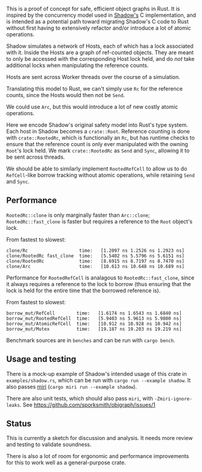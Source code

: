 This is a proof of concept for safe, efficient object graphs in Rust.  It is
inspired by the concurrency model used in
[Shadow's](https://github.com/shadow/shadow) C implementation, and is intended
as a potential path toward migrating Shadow's C code to Rust without first
having to extensively refactor and/or introduce a lot of atomic operations.

Shadow simulates a network of Hosts, each of which has a lock associated with
it.  Inside the Hosts are a graph of ref-counted objects. They are meant to only
be accessed with the corresponding Host lock held, and do *not* take additional
locks when manipulating the reference counts.

Hosts are sent across Worker threads over the course of a simulation.

Translating this model to Rust, we can't simply use `Rc` for the reference counts,
since the Hosts would then not be `Send`.

We could use `Arc`, but this would introduce a lot of new costly atomic operations.

Here we encode Shadow's original safety model into Rust's type system. Each host
in Shadow becomes a `crate::Root`. Reference counting is done with
`crate::RootedRc`, which is functionally an `Rc`, but has runtime checks to
ensure that the reference count is only ever manipulated with the owning
`Root`'s lock held. We mark `crate::RootedRc` as `Send` and `Sync`, allowing it
to be sent across threads.

We should be able to similarly implement `RootedRefCell` to allow us to do `RefCell`-like
borrow tracking without atomic operations, while retaining `Send` and `Sync`.

## Performance

`RootedRc::clone` is only marginally faster than `Arc::clone`;
`RootedRc::fast_clone` is faster but requires a reference to the `Root`
object's lock.

From fastest to slowest:

```
clone/Rc                   time:   [1.2097 ns 1.2526 ns 1.2923 ns]
clone/RootedRc fast_clone  time:   [5.5402 ns 5.5796 ns 5.6151 ns]
clone/RootedRc             time:   [8.6915 ns 8.7197 ns 8.7470 ns]
clone/Arc                  time:   [10.613 ns 10.648 ns 10.689 ns]
```

Performance for `RootedRefCell` is analagous to `RootedRc::fast_clone`,
since it always requires a reference to the lock to borrow (thus ensuring
that the lock is held for the entire time that the borrowed reference is).

From fastest to slowest:

```
borrow_mut/RefCell        time:   [1.6174 ns 1.6543 ns 1.6840 ns]
borrow_mut/RootedRefCell  time:   [5.9403 ns 5.9613 ns 5.9800 ns]
borrow_mut/AtomicRefCell  time:   [10.912 ns 10.928 ns 10.942 ns]
borrow_mut/Mutex          time:   [19.187 ns 19.203 ns 19.219 ns]
```

Benchmark sources are in `benches` and can be run with `cargo bench`.

## Usage and testing

There is a mock-up example of Shadow's intended usage of this crate in
`examples/shadow.rs`, which can be run with `cargo run --example shadow`. It
also passes [miri](https://github.com/rust-lang/miri) (`cargo miri run --example shadow`).

There are also unit tests, which should also pass `miri`, with
`-Zmiri-ignore-leaks`. See https://github.com/sporksmith/objgraph/issues/1

## Status

This is currently a sketch for discussion and analysis. It needs more review
and testing to validate soundness.

There is also a lot of room for ergonomic and performance improvements for this
to work well as a general-purpose crate.
